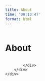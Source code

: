 ```yaml
---
title: About
time: '00:13:47'
format: html
---
```


<div class="ui basic segment" id="content">
    <div class="ui stackable grid container">
        <div class="row">
            <div class="sixteen wide column">
                <h1>About</h1>
            </div>
        </div>
        <div class="row">
            <div class="sixteen wide column">
                
            </div>
        </div>
    </div>
</div>

